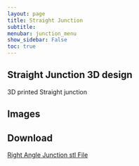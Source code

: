 ```yaml
---
layout: page
title: Straight Junction
subtitle: 
menubar: junction_menu
show_sidebar: False
toc: true
---
```


## Straight Junction 3D design 
3D printed Straight junction 

## Images 

## Download
[Right Angle Junction stl File](/M3/parts/files/2-leaf_tight_junction(106mm,right-angle).stl)
